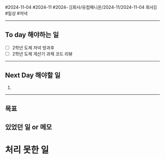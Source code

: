 #2024-11-04 #2024-11 #2024- [[회사/유컴패니온/2024-11/2024-11-04 회사]]
#일상 #저녁 

---
## To day 해야하는 일
- [ ] 2학년 도제 저녁 방과후
- [ ] 2학년 도제 게산기 과제 코드 리뷰 

---
## Next Day 해야할 일
1. 

---

## 목표 


## 있었던 일  or 메모


# 처리 못한 일